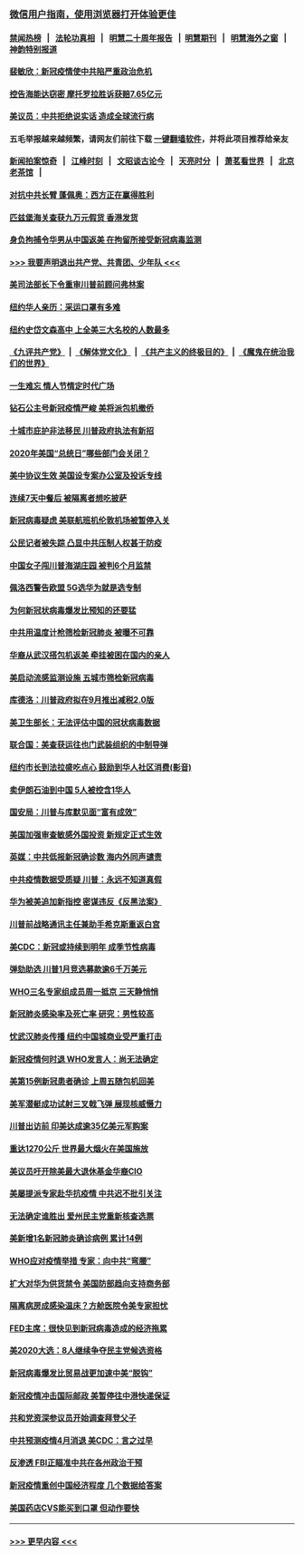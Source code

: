 ### [微信用户指南，使用浏览器打开体验更佳](https://github.com/gfw-breaker/banned-news1/blob/master/indexes/wechat-guide.md?t=0)
#### [禁闻热榜](热点新闻.md?t=0)  &nbsp;&nbsp;|&nbsp;&nbsp; [法轮功真相](https://github.com/gfw-breaker/truth/blob/master/README.md?t=0) &nbsp;&nbsp;|&nbsp;&nbsp; [明慧二十周年报告](https://github.com/gfw-breaker/mh-reports/blob/master/README.md?t=0) &nbsp;&nbsp;|&nbsp;&nbsp;[明慧期刊](https://github.com/gfw-breaker/mh-qikan) &nbsp;&nbsp;|&nbsp;&nbsp; [明慧海外之窗](https://github.com/gfw-breaker/mh-news/blob/master/README.md?t=0) &nbsp;&nbsp;|&nbsp;&nbsp; [神韵特别报道](https://github.com/gfw-breaker/mh-news/blob/master/shenyun.md?t=0)
#### [裴敏欣：新冠疫情使中共陷严重政治危机](../pages/nsc412/n11871514.md?t=02160433) 
#### [控告海能达窃密 摩托罗拉胜诉获赔7.65亿元](../pages/nsc412/n11871594.md?t=02160433) 
#### [美议员：中共拒绝说实话 造成全球流行病](../pages/nsc412/n11871582.md?t=02160433) 
#### 五毛举报越来越频繁，请网友们前往下载 [一键翻墙软件](https://github.com/gfw-breaker/ssr-accounts)，并将此项目推荐给亲友
#### [新闻拍案惊奇](https://github.com/gfw-breaker/banned-news1/blob/master/pages/link4.md) &nbsp;&nbsp;|&nbsp;&nbsp; [江峰时刻](https://github.com/gfw-breaker/banned-news1/blob/master/pages/link4.md) &nbsp;&nbsp;|&nbsp;&nbsp; [文昭谈古论今](https://github.com/gfw-breaker/banned-news1/blob/master/pages/link4.md) &nbsp;&nbsp;|&nbsp;&nbsp; [天亮时分](https://github.com/gfw-breaker/banned-news1/blob/master/pages/link4.md) &nbsp;&nbsp;|&nbsp;&nbsp; [萧茗看世界](https://github.com/gfw-breaker/banned-news1/blob/master/pages/link4.md) &nbsp;&nbsp;|&nbsp;&nbsp; [北京老茶馆](https://github.com/gfw-breaker/banned-news1/blob/master/pages/link4.md) &nbsp;&nbsp;|&nbsp;&nbsp; 
#### [对抗中共长臂 蓬佩奥：西方正在赢得胜利](../pages/nsc412/n11871500.md?t=02160433) 
#### [匹兹堡海关查获九万元假货 香港发货](../pages/nsc412/n11870716.md?t=02160433) 
#### [身负拘捕令华男从中国返美  在拘留所接受新冠病毒监测](../pages/nsc412/n11870710.md?t=02160433) 
#### [>>> 我要声明退出共产党、共青团、少年队 <<<](https://github.com/begood0513/goodnews/blob/master/quit/letter.md) 
#### [美司法部长下令重审川普前顾问弗林案](../pages/nsc412/n11870258.md?t=02160433) 
#### [纽约华人亲历：采运口罩有多难](../pages/nsc412/n11870531.md?t=02160433) 
#### [纽约史岱文森高中  上全美三大名校的人数最多](../pages/nsc412/n11870557.md?t=02160433) 
#### [《九评共产党》](https://github.com/begood0513/9ping.md/blob/master/README.md) &nbsp;|&nbsp; [《解体党文化》](../../../../jtdwh.md/blob/master/README.md)  &nbsp;|&nbsp; [《共产主义的终极目的》](../../../../gczydzjmd.md/blob/master/README.md) &nbsp;|&nbsp; [《魔鬼在统治我们的世界》](../../../../mgztzwmdsj.md/blob/master/README.md) 
#### [一生难忘 情人节情定时代广场](../pages/nsc412/n11870536.md?t=02160433) 
#### [钻石公主号新冠疫情严峻 美将派包机撤侨](../pages/nsc412/n11870505.md?t=02160433) 
#### [十城市庇护非法移民 川普政府执法有新招](../pages/nsc412/n11870410.md?t=02160433) 
#### [2020年美国“总统日”哪些部门会关闭？](../pages/nsc412/n11870148.md?t=02160433) 
#### [美中协议生效 美国设专案办公室及投诉专线](../pages/nsc412/n11870266.md?t=02160433) 
#### [连续7天中餐后 被隔离者想吃披萨](../pages/nsc412/n11870243.md?t=02160433) 
#### [新冠病毒疑虑 美联航班机伦敦机场被暂停入关](../pages/nsc412/n11870015.md?t=02160433) 
#### [公民记者被失踪 凸显中共压制人权甚于防疫](../pages/nsc412/n11870042.md?t=02160433) 
#### [中国女子闯川普海湖庄园 被判6个月监禁](../pages/nsc412/n11869919.md?t=02160433) 
#### [佩洛西警告欧盟 5G选华为就是选专制](../pages/nsc412/n11869898.md?t=02160433) 
#### [为何新冠状病毒爆发比预知的还要猛](../pages/nsc412/n11869828.md?t=02160433) 
#### [中共用温度计枪筛检新冠肺炎 被曝不可靠](../pages/nsc412/n11869707.md?t=02160433) 
#### [华裔从武汉搭包机返美 牵挂被困在国内的亲人](../pages/nsc412/n11869711.md?t=02160433) 
#### [美启动流感监测设施 五城市筛检新冠病毒](../pages/nsc412/n11869689.md?t=02160433) 
#### [库德洛：川普政府拟在9月推出减税2.0版](../pages/nsc412/n11869627.md?t=02160433) 
#### [美卫生部长：无法评估中国的冠状病毒数据](../pages/nsc412/n11869301.md?t=02160433) 
#### [联合国：美查获运往也门武装组织的中制导弹](../pages/nsc412/n11868677.md?t=02160433) 
#### [纽约市长到法拉盛吃点心  鼓励到华人社区消费(影音)](../pages/nsc412/n11868197.md?t=02160433) 
#### [卖伊朗石油到中国  5人被控含1华人](../pages/nsc412/n11867988.md?t=02160433) 
#### [国安局：川普与库默见面“富有成效”](../pages/nsc412/n11867976.md?t=02160433) 
#### [美国加强审查敏感外国投资 新规定正式生效](../pages/nsc412/n11868041.md?t=02160433) 
#### [英媒：中共低报新冠确诊数 海内外同声谴责](../pages/nsc412/n11867421.md?t=02160433) 
#### [中共疫情数据受质疑 川普：永远不知道真假](../pages/nsc412/n11867195.md?t=02160433) 
#### [华为被美追加新指控 密谋违反《反黑法案》](../pages/nsc412/n11867191.md?t=02160433) 
#### [川普前战略通讯主任兼助手希克斯重返白宫](../pages/nsc412/n11867104.md?t=02160433) 
#### [美CDC：新冠或持续到明年 成季节性病毒](../pages/nsc412/n11867279.md?t=02160433) 
#### [弹劾助选 川普1月竞选募款逾6千万美元](../pages/nsc412/n11866950.md?t=02160433) 
#### [WHO三名专家组成员周一抵京 三天静悄悄](../pages/nsc412/n11866947.md?t=02160433) 
#### [新冠肺炎感染率及死亡率 研究：男性较高](../pages/nsc412/n11866956.md?t=02160433) 
#### [忧武汉肺炎传播 纽约中国城商业受严重打击](../pages/nsc412/n11866902.md?t=02160433) 
#### [新冠疫情何时退 WHO发言人：尚无法确定](../pages/nsc412/n11866864.md?t=02160433) 
#### [美第15例新冠患者确诊 上周五随包机回美](../pages/nsc412/n11866852.md?t=02160433) 
#### [美军潜艇成功试射三叉戟飞弹 展现核威慑力](../pages/nsc412/n11866046.md?t=02160433) 
#### [川普出访前 印美达成逾35亿美元军购案](../pages/nsc412/n11865444.md?t=02160433) 
#### [重达1270公斤 世界最大烟火在美国施放](../pages/nsc412/n11865198.md?t=02160433) 
#### [美议员吁开除美最大退休基金华裔CIO](../pages/nsc412/n11865230.md?t=02160433) 
#### [美屡提派专家赴华抗疫情 中共迟不批引关注](../pages/nsc412/n11864719.md?t=02160433) 
#### [无法确定谁胜出 爱州民主党重新核查选票](../pages/nsc412/n11864830.md?t=02160433) 
#### [美新增1名新冠肺炎确诊病例 累计14例](../pages/nsc412/n11864893.md?t=02160433) 
#### [WHO应对疫情举措 专家：向中共“弯腰”](../pages/nsc412/n11864727.md?t=02160433) 
#### [扩大对华为供货禁令 美国防部趋向支持商务部](../pages/nsc412/n11864773.md?t=02160433) 
#### [隔离病房成感染温床？方舱医院令美专家担忧](../pages/nsc412/n11864575.md?t=02160433) 
#### [FED主席：很快见到新冠病毒造成的经济拖累](../pages/nsc412/n11864507.md?t=02160433) 
#### [美2020大选：8人继续争夺民主党候选资格](../pages/nsc412/n11864327.md?t=02160433) 
#### [新冠病毒爆发比贸易战更加速中美“脱钩”](../pages/nsc412/n11864470.md?t=02160433) 
#### [新冠疫情冲击国际邮政 美暂停往中港快递保证](../pages/nsc412/n11864207.md?t=02160433) 
#### [共和党资深参议员开始调查拜登父子](../pages/nsc412/n11863984.md?t=02160433) 
#### [中共预测疫情4月消退 美CDC：言之过早](../pages/nsc412/n11864310.md?t=02160433) 
#### [反渗透 FBI正瞄准中共在各州政治干预](../pages/nsc412/n11864300.md?t=02160433) 
#### [新冠疫情重创中国经济程度 几个数据给答案](../pages/nsc412/n11864203.md?t=02160433) 
#### [美国药店CVS能买到口罩 但动作要快](../pages/nsc412/n11862438.md?t=02160433) 

----
#### [ >>> 更早内容 <<< ](../indexes/nsc412-earlier.md)
